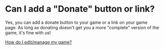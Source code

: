 # Can I add a "Donate" button or link?

Yes, you can add a donate button to your game or a link on your game page. As long as donating doesn't get you a more "complete" version of the game, it's fine with us!

[How do I edit/manage my game?](/manage-game/index.md)
